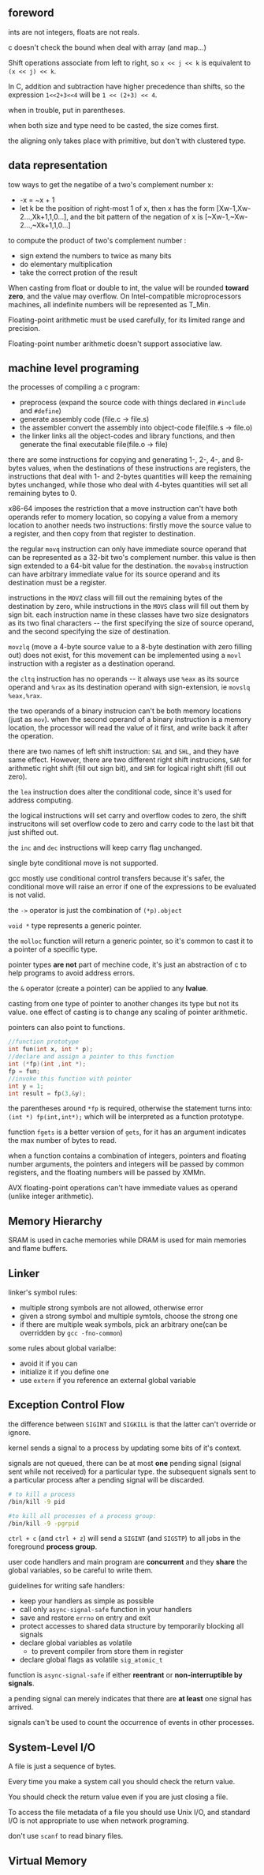 
## foreword
ints are not integers, floats are not reals.

c doesn't check the bound when deal with array (and map...)

Shift operations associate from left to right, so `x << j << k` is equivalent to `(x << j) << k`.

In C, addition and subtraction have higher precedence than shifts, so the expression `1<<2+3<<4` will be `1 << (2+3) << 4`.

when in trouble, put in parentheses.

when both size and type need to be casted, the size comes first.

the aligning only takes place with primitive, but don't with clustered type.

## data representation
tow ways to get the negatibe of a two's complement number x:

* -x =  ~x + 1
* let k be the position of right-most 1 of x, then x has the form [Xw-1,Xw-2...,Xk+1,1,0...], and the bit pattern of the negation of x is [~Xw-1,~Xw-2...,~Xk+1,1,0...]

to compute the product of two's complement number :

* sign extend the numbers to twice as many bits
* do elementary multiplication
* take the correct protion of the result

When casting from float or double to int, the value will be rounded **toward zero**, and the value may overflow. On Intel-compatible microprocessors machines, all indefinite numbers will be represented as T_Min.

Floating-point arithmetic must be used carefully, for its limited range and precision.

Floating-point number arithmetic doesn't support associative 
law.

## machine level programing

the processes of compiling a c program:
* preprocess (expand the source code with things declared in `#include` and `#define`)
* generate assembly code (file.c -> file.s)
* the assembler convert the assembly into object-code file(file.s -> file.o)
* the linker links all the object-codes and library functions, and then generate the final executable file(file.o -> file)

there are some instructions for copying and generating 1-, 2-, 4-, and 8-bytes values, when the destinations of these instructions are registers, the instructions that deal with 1- and 2-bytes quantities will keep the remaining bytes unchanged, while those who deal with 4-bytes quantities will set all remaining bytes to 0.

x86-64 imposes the restriction that a move instruction can't have both operands refer to momery location, so copying a value from a memory location to another needs two instructions: firstly move the source value to a register, and then copy from that register to destination.

the regular `movq` instruction can only have immediate source operand that can be represented as a 32-bit two's complement number. this value is then sign extended to a 64-bit value for the destination. the `movabsq` instruction can have arbitrary immediate value for its source operand and its destination must be a register.

instructions in the `MOVZ` class will fill out the remaining bytes of the destination by zero, while instructions in the `MOVS` class will fill out them by sign bit. each instruction name in these classes have two size designators as its two final characters -- the first specifying the size of source operand, and the second specifying the size of destination.

`movzlq` (move a 4-byte source value to a 8-byte destination with zero filling out) does not exist, for this movement can be implemented using a `movl` instruction with a register as a destination operand.

the `cltq` instruction has no operands -- it always use `%eax` as its source operand and `%rax` as its destination operand with sign-extension, ie `movslq %eax,%rax`.

the two operands of a binary instrucion can't be both memory locations (just as `mov`). when the second operand of a binary instruction is a memory location, the processor will read the value of it first, and write back it after the operation.

there are two names of left shift instruction: `SAL` and `SHL`, and they have same effect. However, there are two different right shift instrucions, `SAR` for arithmetic right shift (fill out sign bit), and `SHR` for logical right shift (fill out zero).

the `lea` instruction does alter the conditional code, since it's used for address computing.

the logical instructions will set carry and overflow codes to zero, the shift instrucitons will set overflow code to zero and carry code to the last bit that just shifted out.

the `inc` and `dec` instructions will keep carry flag unchanged.

single byte conditional move is not supported.

gcc mostly use conditional control transfers because it's safer, the conditional move will raise an error if one of the expressions to be evaluated is not valid.

the `->` operator is just the combination of `(*p).object`

`void *` type represents a generic pointer.

the `molloc` function will return a generic pointer, so it's common to cast it to a pointer of a specific type.

pointer types **are not** part of mechine code, it's just an abstraction of c to help programs to avoid address errors.

the `&` operator (create a pointer) can be applied to any **lvalue**.

casting from one type of pointer to another changes its type but not its value. one effect of casting is to change any scaling of pointer arithmetic.

pointers can also point to functions.

```c
//function prototype
int fun(int x, int * p);
//declare and assign a pointer to this function
int (*fp)(int ,int *);
fp = fun;
//invoke this function with pointer
int y = 1;
int result = fp(3,&y);
```
the parentheses around `*fp` is required, otherwise the statement turns into: `(int *) fp(int,int*);` which will be interpreted as a function prototype.

function `fgets` is a better version of `gets`, for it has an argument indicates the max number of bytes to read.

when a function contains a combination of integers, pointers and floating number arguments, the pointers and integers will be passed by common registers, and the floating numbers will be passed by XMMn.

AVX floating-point operations can't have immediate values as operand (unlike integer arithmetic).

## Memory Hierarchy

SRAM is used in cache memories while DRAM is used for main memories and flame buffers.

## Linker

linker's symbol rules:
* multiple strong symbols are not allowed, otherwise error
* given a strong symbol and multiple symtols, choose the strong one
* if there are multiple weak symbols, pick an arbitrary one(can be overridden by `gcc -fno-common`)

some rules about global varialbe:
* avoid it if you can
* initialize it if you define one
* use `extern` if you reference an external global variable

## Exception Control Flow

the difference between `SIGINT` and `SIGKILL` is that  the latter can't override or ignore.

kernel sends a signal to a process by updating some bits of it's context.

signals are not queued, there can be at most **one** pending signal (signal sent while not received) for a particular type. the subsequent signals sent to a particular process after a pending signal will be discarded.

```bash
# to kill a process
/bin/kill -9 pid

#to kill all processes of a process group:
/bin/kill -9 -pgrpid
```

`ctrl + c` (and `ctrl + z`) will send a `SIGINT` (and `SIGSTP`) to all jobs in the foreground **process group**.

user code handlers and main program are **concurrent** and they **share** the global variables, so be careful to write them.

guidelines for writing safe handlers:

* keep your handlers as simple as possible
* call only `async-signal-safe` function in your handlers
* save and restore `errno` on entry and exit
* protect accesses to shared data structure by temporarily blocking all signals
* declare global variables as volatile
  * to prevent compiler from store them in register
* declare global flags as volatile `sig_atomic_t`

function is `async-signal-safe` if either **reentrant** or **non-interruptible by signals**.

a pending signal can merely indicates that there are **at least** one signal has arrived.

signals can't be used to count the occurrence of events in other processes.

## System-Level I/O

A file is just a sequence of bytes.

Every time you make a system call you should check the return value.

You should check the return value even if you are just closing a file.

To access the file metadata of a file you should use Unix I/O, and standard I/O is not appropriate to use when network programing.

don't use `scanf` to read binary files.

## Virtual Memory

